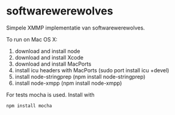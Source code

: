 softwarewerewolves
==================

Simpele XMMP implementatie van softwarewerewolves.

To run on Mac OS X:

1. download and install node
2. download and install Xcode
3. download and install MacPorts
4. install icu headers with MacPorts (sudo port install icu +devel)
5. install node-stringprep (npm install node-stringprep)
6. install node-xmpp (npm install node-xmpp)

For tests mocha is used. Install with

    npm install mocha